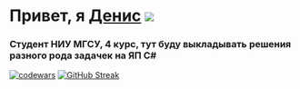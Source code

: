# Привет, я [Денис](https://t.me/BigSm0ukRU) ![](https://github.com/blackcater/blackcater/raw/main/images/Hi.gif) 
### Студент НИУ МГСУ, 4 курс, тут буду выкладывать решения разного рода задачек на ЯП C#
[![codewars](https://www.codewars.com/users/username/badges/micro)](https://www.codewars.com/users/username) 
[![GitHub Streak](https://github-readme-streak-stats.herokuapp.com/?user=DenverCoder1)](https://git.io/streak-stats)
